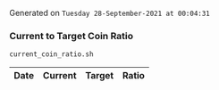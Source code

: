 Generated on `Tuesday 28-September-2021 at 00:04:31`

### Current to Target Coin Ratio
`current_coin_ratio.sh`

Date|Current|Target|Ratio
---|---|---|---
